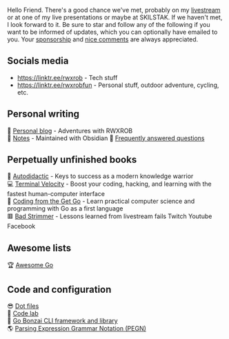 Hello Friend. There's a good chance we've met, probably on my [livestream](https://linktr.ee/rwxrob) or at one of my live presentations or maybe at SKILSTAK.
If we haven't met, I look forward to it. Be sure to star and follow any of the following if you want to be informed of updates, which you can optionally have emailed to you. Your [sponsorship](https://github.com/sponsors/rwxrob) and [nice comments](https://github.com/rwxrob/nice) are always appreciated.

## Socials media

* https://linktr.ee/rwxrob - Tech stuff
* https://linktr.ee/rwxrobfun - Personal stuff, outdoor adventure, cycling, etc.

## Personal writing

🤬 [Personal blog](https://rwxrob.blog) - Adventures with RWXROB  
🗿 [Notes](https://github.com/rwxrob/notes) - Maintained with Obsidian 
🤷 [Frequently answered questions](https://github.com/rwxrob/faq)

## Perpetually unfinished books

🤔 [Autodidactic](https://github.com/rwxrob/autodidactic) - Keys to success as a modern knowledge warrior  
💻 [Terminal Velocity](https://github.com/rwxrob/terminal-velocity) - Boost your coding, hacking, and learning with the fastest human-computer interface  
🐹 [Coding from the Get Go](https://github.com/rwxrob/coding-from-the-get-go) - Learn practical computer science and programming with Go as a first language  
🟥 [Bad Strimmer](https://github.com/rwxrob/bad-strimmer) - Lessons learned from livestream fails Twitch Youtube Facebook  

## Awesome lists

🏆 [Awesome Go](https://github.com/rwxrob/awesome-go)

## Code and configuration

😎 [Dot files](https://github.com/rwxrob/dot)  
🥼 [Code lab ](https://github.com/rwxrob/dot)  
🌳 [Go Bonzai CLI framework and library](https://github.com/rwxrob/bonzai)  
🌎 [Parsing Expression Grammar Notation (PEGN)](https://github.com/rwxrob/pegn-spec)  
